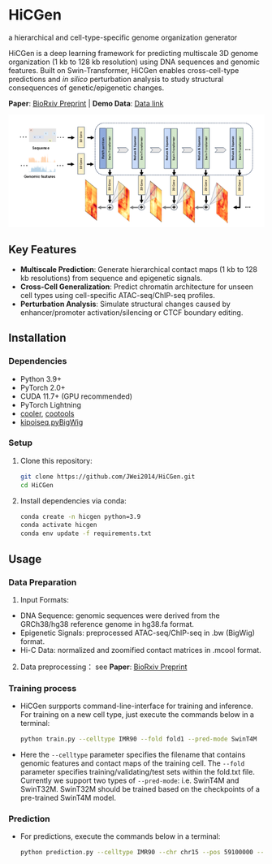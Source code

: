 # HiCGen
a hierarchical and cell-type-specific genome organization generator 

HiCGen is a deep learning framework for predicting multiscale 3D genome organization (1 kb to 128 kb resolution) using DNA sequences and genomic features. Built on Swin-Transformer, HiCGen enables cross-cell-type predictions and *in silico* perturbation analysis to study structural consequences of genetic/epigenetic changes. 

**Paper**: [BioRxiv Preprint](https://www.biorxiv.org/) | **Demo Data**: [Data link](docs/)

![HiCGen Overview](docs/overview.png)

## Key Features
- **Multiscale Prediction**: Generate hierarchical contact maps (1 kb to 128 kb resolutions) from sequence and epigenetic signals.
- **Cross-Cell Generalization**: Predict chromatin architecture for unseen cell types using cell-specific ATAC-seq/ChIP-seq profiles.
- **Perturbation Analysis**: Simulate structural changes caused by enhancer/promoter activation/silencing or CTCF boundary editing.

## Installation

### Dependencies
- Python 3.9+
- PyTorch 2.0+
- CUDA 11.7+ (GPU recommended)
- PyTorch Lightning
- [cooler](https://github.com/open2c/cooler), [cootools](https://github.com/open2c/cooltools)
- [kipoiseq](https://github.com/kipoi/kipoiseq),[pyBigWig](https://github.com/deeptools/pyBigWig)

### Setup
1. Clone this repository:
   ```bash
   git clone https://github.com/JWei2014/HiCGen.git
   cd HiCGen
2. Install dependencies via conda:
   ```bash
   conda create -n hicgen python=3.9
   conda activate hicgen
   conda env update -f requirements.txt
   
## Usage

### Data Preparation
1. Input Formats:
- DNA Sequence: genomic sequences were derived from the GRCh38/hg38 reference genome in hg38.fa format.
- Epigenetic Signals: preprocessed ATAC-seq/ChIP-seq in .bw (BigWig) format.
- Hi-C Data: normalized and zoomified contact matrices in .mcool format.
2. Data preprocessing：
see **Paper**:  [BioRxiv Preprint](https://www.biorxiv.org/) 

### Training process
- HiCGen surpports command-line-interface for training and inference. For training on a new cell type, just execute the commands below in a terminal:
   ```bash
   python train.py --celltype IMR90 --fold fold1 --pred-mode SwinT4M 
- Here the ``--celltype`` parameter specifies the filename that contains genomic features and contact maps of the training cell. The ``--fold`` parameter specifies training/validating/test sets within the fold.txt file. Currently we support two types of ``--pred-mode``: i.e. SwinT4M and SwinT32M. SwinT32M should be trained based on the checkpoints of a pre-trained SwinT4M model.

### Prediction
- For predictions, execute the commands below in a terminal:
   ```bash
   python prediction.py --celltype IMR90 --chr chr15 --pos 59100000 --res 1024 --model checkpoints/models/tmp.ckpt 
